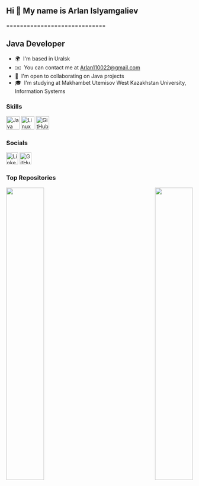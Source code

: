 ## Hi 👋 My name is Arlan Islyamgaliev

=============================

Java Developer
-----------------------

* 🌍  I'm based in Uralsk
* ✉️  You can contact me at [Arlan110022@gmail.com](mailto:Arlan110022@gmail.com)
* 🤝  I'm open to collaborating on Java projects
* 🎓  I'm studying at Makhambet Utemisov West Kazakhstan University, Information Systems

### Skills

<p align="left">
  <a href="https://www.oracle.com/java/" target="_blank" rel="noreferrer"><img src="https://raw.githubusercontent.com/danielcranney/readme-generator/main/public/icons/skills/java-colored.svg" width="36" height="36" alt="Java" /></a>
  <a href="https://www.linux.org" target="_blank" rel="noreferrer"><img src="https://raw.githubusercontent.com/danielcranney/readme-generator/main/public/icons/skills/linux-colored.svg" width="36" height="36" alt="Linux" /></a>
  <a href="https://www.github.com" target="_blank" rel="noreferrer"><img src="https://github.com/nuuska-muikkunen/nuuska-muikkunen/assets/112516831/11f21642-3406-4ed1-9675-7331867c915b" width="36" height="36" alt="GitHub" /></a>
</p>

### Socials

<p align="left">
  <a href="https://www.linkedin.com/in/arlan-islyamgaliev-a54460315/" target="_blank" rel="noreferrer"><img src="https://raw.githubusercontent.com/danielcranney/readme-generator/main/public/icons/socials/linkedin.svg" width="32" height="32" alt="LinkedIn" /></a>
  <a href="https://github.com/Grand9" target="_blank" rel="noreferrer"><img src="https://raw.githubusercontent.com/danielcranney/readme-generator/main/public/icons/socials/github.svg" width="32" height="32" alt="GitHub" /></a>
</p>

### Top Repositories

<div width="100%" align="center">
  <a href="https://github.com/Grand9/java-project-61" align="left"><img align="left" width="45%" src="https://github-readme-stats.vercel.app/api/pin/?username=Grand9&repo=java-project-61&title_color=facc15&text_color=ffffff&icon_color=84cc16&bg_color=312e81&hide_border=true&locale=en" /></a>
  <a href="https://github.com/Grand9/java-project-71" align="right"><img align="right" width="45%" src="https://github-readme-stats.vercel.app/api/pin/?username=Grand9&repo=java-project-71&title_color=facc15&text_color=ffffff&icon_color=84cc16&bg_color=312e81&hide_border=true&locale=en" /></a>
</div>

